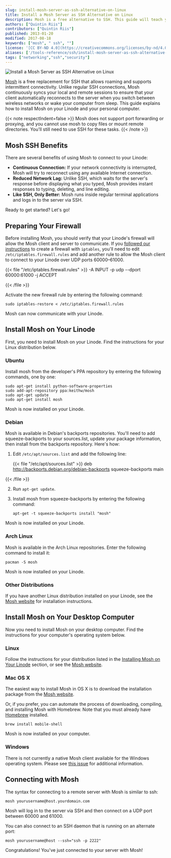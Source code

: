 ```yaml
---
slug: install-mosh-server-as-ssh-alternative-on-linux
title: Install a Mosh Server as SSH Alternative on Linux
description: Mosh is a free alternative to SSH. This guide will teach you how to install and configure Mosh on Linux distributions and your desktop.
authors: ["Quintin Riis"]
contributors: ["Quintin Riis"]
published: 2013-01-20
modified: 2017-08-18
keywords: ["mosh", " ssh", ""]
license: '[CC BY-ND 4.0](https://creativecommons.org/licenses/by-nd/4.0)'
aliases: ['/tools-reference/ssh/install-mosh-server-as-ssh-alternative-on-linux/','/networking/mosh/','/networking/ssh/install-mosh-server-as-ssh-alternative-on-linux/','/tools-reference/ssh/mosh/','/networking/ssh/mosh/']
tags: ["networking","ssh","security"]
---
```


![Install a Mosh Server as SSH Alternative on Linux](mosh-server-ssh-alternative-title.jpg "Install a Mosh Server as SSH Alternative on Linux")

[Mosh](http://mosh.mit.edu/) is a free replacement for SSH that allows roaming and supports intermittent connectivity. Unlike regular SSH connections, Mosh continuously syncs your local and remote sessions to ensure that your client automatically reconnects to the server when you switch between wireless networks or wake your computer from sleep. This guide explains how to install Mosh on your Linode and your personal computer.

{{< note respectIndent=false >}}
Mosh does not support port forwarding or proxying, and you cannot use mosh to copy files or mount remote directories. You'll still need to use SSH for these tasks.
{{< /note >}}

## Mosh SSH Benefits

There are several benefits of using Mosh to connect to your Linode:

-   **Continuous Connection:** If your network connectivity is interrupted, Mosh will try to reconnect using any available Internet connection.
-   **Reduced Network Lag:** Unlike SSH, which waits for the server's response before displaying what you typed, Mosh provides instant responses to typing, deleting, and line editing.
-   **Like SSH, Only Better:** Mosh runs inside regular terminal applications and logs in to the server via SSH.

Ready to get started? Let's go!

## Preparing Your Firewall

Before installing Mosh, you should verify that your Linode's firewall will allow the Mosh client and server to communicate. If you [followed our instructions](/docs/products/compute/compute-instances/guides/set-up-and-secure/#configure-a-firewall) to create a firewall with `iptables`, you'll need to edit `/etc/iptables.firewall.rules` and add another rule to allow the Mosh client to connect to your Linode over UDP ports 60000–61000.

{{< file "/etc/iptables.firewall.rules" >}}
-A INPUT -p udp --dport 60000:61000 -j ACCEPT

{{< /file >}}


Activate the new firewall rule by entering the following command:

    sudo iptables-restore < /etc/iptables.firewall.rules

Mosh can now communicate with your Linode.

## Install Mosh on Your Linode

First, you need to install Mosh on your Linode. Find the instructions for your Linux distribution below.

### Ubuntu

Install mosh from the developer's PPA repository by entering the following commands, one by one:

    sudo apt-get install python-software-properties
    sudo add-apt-repository ppa:keithw/mosh
    sudo apt-get update
    sudo apt-get install mosh

Mosh is now installed on your Linode.

### Debian

Mosh is available in Debian's backports repositories. You'll need to add squeeze-backports to your sources.list, update your package information, then install from the backports repository. Here's how:

1.  Edit `/etc/apt/sources.list` and add the following line:

    {{< file "/etc/apt/sources.list" >}}
deb <http://backports.debian.org/debian-backports> squeeze-backports main

{{< /file >}}


2.  Run `apt-get update`.
3.  Install mosh from squeeze-backports by entering the following command:

        apt-get -t squeeze-backports install "mosh"

Mosh is now installed on your Linode.

### Arch Linux

Mosh is available in the Arch Linux repositories. Enter the following command to install it:

    pacman -S mosh

Mosh is now installed on your Linode.

### Other Distributions

If you have another Linux distribution installed on your Linode, see the [Mosh website](http://mosh.mit.edu/) for installation instructions.

## Install Mosh on Your Desktop Computer

Now you need to install Mosh on your desktop computer. Find the instructions for your computer's operating system below.

### Linux

Follow the instructions for your distribution listed in the [Installing Mosh on Your Linode](/docs/guides/install-mosh-server-as-ssh-alternative-on-linux/#install-mosh-on-your-linode) section, or see the [Mosh website](http://mosh.mit.edu/).

### Mac OS X

The easiest way to install Mosh in OS X is to download the installation package from the [Mosh website](http://mosh.mit.edu/).

Or, if you prefer, you can automate the process of downloading, compiling, and installing Mosh with Homebrew. Note that you must already have [Homebrew](http://mxcl.github.com/homebrew/) installed.

    brew install mobile-shell

Mosh is now installed on your computer.

### Windows

There is not currently a native Mosh client available for the Windows operating system. Please see [this issue](https://github.com/keithw/mosh/issues/293) for additional information.

## Connecting with Mosh

The syntax for connecting to a remote server with Mosh is similar to ssh:

    mosh yourusername@host.yourdomain.com


Mosh will log in to the server via SSH and then connect on a UDP port between 60000 and 61000.

You can also connect to an SSH daemon that is running on an alternate port:

    mosh yourusername@host --ssh="ssh -p 2222"

Congratulations! You've just connected to your server with Mosh!
